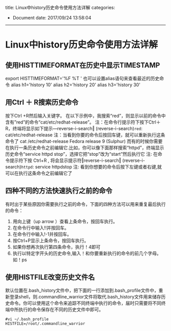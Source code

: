 title: Linux中history历史命令使用方法详解
categories: 
- Document
date: 2017/09/24 13:58:04
---
# Linux中history历史命令使用方法详解
## 使用HISTTIMEFORMAT在历史中显示TIMESTAMP
export HISTTIMEFORMAT='%F %T ' 
也可以设置alias语句来查看最近的历史命令 
alias h1='history 10' 
alias h2='history 20' 
alias h3='history 30'

## 用Ctrl ＋ R搜索历史命令
按下Ctrl +R然后输入关键字。 在以下示例中，我搜索“red”，则显示以前的命令中含有”red”的命令“cat/etc/redhat-release”。
注：在命令行提示符下按下Ctrl＋R，终端将显示如下提示―reverse-i-search‖
 (reverse-i-search)`red`: cat/etc/redhat-release 
注：当看到你要的命令后按回车键，就可以重新执行这条命令了 
cat /etc/redhat-release 
Fedora release 9 (Sulphur)
而有的时候你需要在执行一条历史命令之前编辑它.比如，你可以像下面那样搜索“httpd”，终端显示历史命令“service httpd stop”，选择它把“stop”改为“start”然后执行它
注: 在命令提示符下按 Ctrl+R , 将会显示提示符‖reverse-i-search‖
 (reverse-i-search)`httpd`: service httpdstop
注: 看到你想要的命令后按下左键或者右键,就可以在执行这条命令之前编辑它了 

## 四种不同的方法快速执行之前的命令
有时出于某些原因你需要执行之前的命令，下面的四种方法可以用来重复最后执行的命令：
1. 用向上键（up arrow ）查看上条命令，按回车执行。 
2. 在命令行中输入!!并按回车。 
3. 在命令行中输入!-1并按回车。 
4. 按Ctrl+P显示上条命令，按回车执行。
5. 如果你想再次执行第四条命令，执行！4即可
6. 执行以特定字开头的历史命令,输入！和你要重新执行的命令的前几个字母。如！ps

## 使用HISTFILE改变历史文件名
默认位置在.bash_history文件中，把下面的一行添加到.bash_profile文件中，重新登录shell，则.commandline_warrior文件将取代.bash_history文件用来储存历史命令。你可以使用这个命令来追踪不同终端中执行的命令，届时只需要将不同终端中所执行的命令保存在不同的历史文件中即可。

```
#vi ~/.bash_profile 
HISTFILE=/root/.commandline_warrior
```
